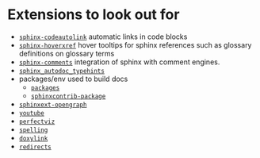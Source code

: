 # Extensions to look out for

* [`sphinx-codeautolink`](https://sphinx-codeautolink.readthedocs.io/en/latest/index.html) automatic
  links in code blocks
* [`sphinx-hoverxref`](https://sphinx-hoverxref.readthedocs.io/en/latest/) hover tooltips for sphinx
  references such as glossary definitions on glossary terms
* [`sphinx-comments`](https://sphinx-comments.readthedocs.io/en/latest/) integration of sphinx with
  comment engines.
* [`sphinx_autodoc_typehints`](https://github.com/agronholm/sphinx-autodoc-typehints)
* packages/env used to build docs
  - [`packages`](https://github.com/sphinx-contrib/packages)
  - [`sphinxcontrib-package`](https://framagit.org/spalax/sphinxcontrib-packages)
* [`sphinxext-opengraph`](https://github.com/wpilibsuite/sphinxext-opengraph)
* [`youtube`](https://github.com/sphinx-contrib/youtube)
* [`perfectviz`](https://github.com/sphinx-contrib/prefectviz)
* [`spelling`](https://github.com/sphinx-contrib/spelling)
* [`doxylink`](https://github.com/sphinx-contrib/doxylink)
* [`redirects`](https://github.com/sphinx-contrib/redirects)

